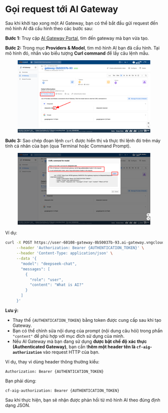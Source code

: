 # Gọi request tới AI Gateway

Sau khi khởi tạo xong một AI Gateway, bạn có thể bắt đầu gửi request đến mô hình AI đã cấu hình theo các bước sau:

**Bước 1:** Truy cập [AI Gateway Portal](http://aigateway.console.vngcloud.vn/), tìm đến gateway mà bạn vừa tạo.

**Bước 2:** Trong mục **Providers & Model**, tìm mô hình AI bạn đã cấu hình. Tại mô hình đó, nhấn vào biểu tượng **Curl command** để lấy câu lệnh mẫu.

<figure><img src="../../../.gitbook/assets/image (4) (1) (1) (1) (1) (1).png" alt=""><figcaption></figcaption></figure>

**Bước 3:** Sao chép đoạn lệnh `curl` được hiển thị và thực thi lệnh đó trên máy tính cá nhân của bạn (qua Terminal hoặc Command Prompt).

<figure><img src="../../../.gitbook/assets/image (5) (1) (1) (1) (1) (1).png" alt=""><figcaption></figcaption></figure>

Ví dụ:

```bash
curl -X POST https://user-60108-gateway-0b50037b-93.ai-gateway.vngcloud.vn/deepseek/deepseek-chat/chat/completions \
     --header 'Authorization: Bearer {AUTHENTICATION_TOKEN}' \
     --header 'Content-Type: application/json' \
     --data '{
       "model": "deepseek-chat",
       "messages": [
         {
           "role": "user",
           "content": "What is AI?"
         }
       ]
     }'
```

**Lưu ý:**

* Thay thế `{AUTHENTICATION_TOKEN}` bằng token được cung cấp sau khi tạo Gateway.
* Bạn có thể chỉnh sửa nội dung của prompt (nội dung câu hỏi) trong phần `"content"` để phù hợp với mục đích sử dụng của mình.
* Nếu AI Gateway mà bạn đang sử dụng **được bật chế độ xác thực (Authenticated Gateway)**, bạn cần t**hêm một header tên là `cf-aig-authorization`** vào request HTTP của bạn.&#x20;

Ví dụ, thay vì dùng header thông thường kiểu:

```http
Authorization: Bearer {AUTHENTICATION_TOKEN}
```

Bạn phải dùng:

```http
cf-aig-authorization: Bearer {AUTHENTICATION_TOKEN}
```

Sau khi thực hiện, bạn sẽ nhận được phản hồi từ mô hình AI theo đúng định dạng JSON.
